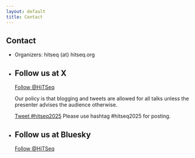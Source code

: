 ```yaml
---
layout: default
title: Contact
---
```



<div class="box">
            <h2>Contact</h2>
            <p> </p>
            <ul class="list">
              <li class="first">Organizers: hitseq {at} hitseq.org</li>
              <li class="last">
                <h2>Follow us at X</h2>
                <span><a href="https://twitter.com/HiTSeq" class="twitter-follow-button"
                    data-show-count="false" target="_blank">Follow @HiTSeq</a>
                  <script>!function(d,s,id){var js,fjs=d.getElementsByTagName(s)[0];if(!d.getElementById(id)){js=d.createElement(s);js.id=id;js.src="//platform.twitter.com/widgets.js";fjs.parentNode.insertBefore(js,fjs);}}(document,"script","twitter-wjs");</script>
                  <p>Our policy is that blogging and tweets are allowed for all
                    talks unless the presenter advises the audience otherwise. </p>
                  <p> <a href="https://twitter.com/intent/tweet?button_hashtag=hitseq2025"
                      class="twitter-hashtag-button" data-related="HiTSeq" target="_blank">Tweet
                      #hitseq2025</a>
                    <script>!function(d,s,id){var js,fjs=d.getElementsByTagName(s)[0];if(!d.getElementById(id)){js=d.createElement(s);js.id=id;js.src="//platform.twitter.com/widgets.js";fjs.parentNode.insertBefore(js,fjs);}}(document,"script","twitter-wjs");</script>Please
                    use hashtag #hitseq2025 for posting. <span></span></p>
                </span></li>
              <li class="last">
                <h2>Follow us at Bluesky</h2>
                <span><a href="https://bsky.app/profile/hitseq.bsky.social" class="bluesky-follow-button"
                    data-show-count="false" target="_blank">Follow @HiTSeq</a>
<span></span></p>
                </span></li>
</ul>
</div>

